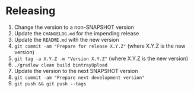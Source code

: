 Releasing
=========

 1. Change the version to a non-SNAPSHOT version
 2. Update the `CHANGELOG.md` for the impending release
 3. Update the `README.md` with the new version
 4. `git commit -am "Prepare for release X.Y.Z"` (where X.Y.Z is the new version)
 5. `git tag -a X.Y.Z -m "Version X.Y.Z"` (where X.Y.Z is the new version)
 6. `./gradlew clean build bintrayUpload`
 7. Update the version to the next SNAPSHOT version
 8. `git commit -am "Prepare next development version"`
 9. `git push && git push --tags`